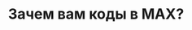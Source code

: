 ---
title: "Зачем вам коды в MAX?"
description: "О действительно надёжном способе защитить свои аккаунты."
tags: [notes]
draft: true
---